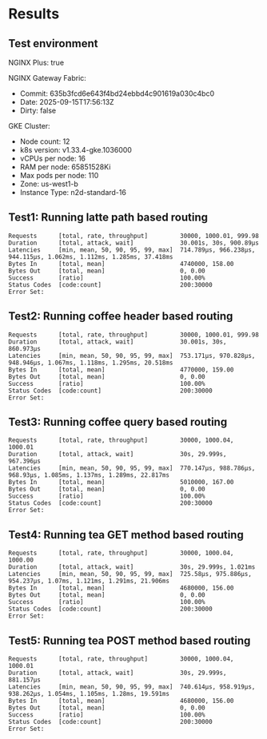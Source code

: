# Results

## Test environment

NGINX Plus: true

NGINX Gateway Fabric:

- Commit: 635b3fcd6e643f4bd24ebbd4c901619a030c4bc0
- Date: 2025-09-15T17:56:13Z
- Dirty: false

GKE Cluster:

- Node count: 12
- k8s version: v1.33.4-gke.1036000
- vCPUs per node: 16
- RAM per node: 65851528Ki
- Max pods per node: 110
- Zone: us-west1-b
- Instance Type: n2d-standard-16

## Test1: Running latte path based routing

```text
Requests      [total, rate, throughput]         30000, 1000.01, 999.98
Duration      [total, attack, wait]             30.001s, 30s, 900.89µs
Latencies     [min, mean, 50, 90, 95, 99, max]  714.789µs, 966.238µs, 944.115µs, 1.062ms, 1.112ms, 1.285ms, 37.418ms
Bytes In      [total, mean]                     4740000, 158.00
Bytes Out     [total, mean]                     0, 0.00
Success       [ratio]                           100.00%
Status Codes  [code:count]                      200:30000  
Error Set:
```

## Test2: Running coffee header based routing

```text
Requests      [total, rate, throughput]         30000, 1000.01, 999.98
Duration      [total, attack, wait]             30.001s, 30s, 860.973µs
Latencies     [min, mean, 50, 90, 95, 99, max]  753.171µs, 970.828µs, 948.946µs, 1.067ms, 1.118ms, 1.295ms, 20.518ms
Bytes In      [total, mean]                     4770000, 159.00
Bytes Out     [total, mean]                     0, 0.00
Success       [ratio]                           100.00%
Status Codes  [code:count]                      200:30000  
Error Set:
```

## Test3: Running coffee query based routing

```text
Requests      [total, rate, throughput]         30000, 1000.04, 1000.01
Duration      [total, attack, wait]             30s, 29.999s, 967.396µs
Latencies     [min, mean, 50, 90, 95, 99, max]  770.147µs, 988.786µs, 968.93µs, 1.085ms, 1.137ms, 1.289ms, 22.817ms
Bytes In      [total, mean]                     5010000, 167.00
Bytes Out     [total, mean]                     0, 0.00
Success       [ratio]                           100.00%
Status Codes  [code:count]                      200:30000  
Error Set:
```

## Test4: Running tea GET method based routing

```text
Requests      [total, rate, throughput]         30000, 1000.04, 1000.00
Duration      [total, attack, wait]             30s, 29.999s, 1.021ms
Latencies     [min, mean, 50, 90, 95, 99, max]  725.58µs, 975.886µs, 954.237µs, 1.07ms, 1.121ms, 1.291ms, 21.906ms
Bytes In      [total, mean]                     4680000, 156.00
Bytes Out     [total, mean]                     0, 0.00
Success       [ratio]                           100.00%
Status Codes  [code:count]                      200:30000  
Error Set:
```

## Test5: Running tea POST method based routing

```text
Requests      [total, rate, throughput]         30000, 1000.04, 1000.01
Duration      [total, attack, wait]             30s, 29.999s, 881.157µs
Latencies     [min, mean, 50, 90, 95, 99, max]  740.614µs, 958.919µs, 938.262µs, 1.054ms, 1.105ms, 1.28ms, 19.591ms
Bytes In      [total, mean]                     4680000, 156.00
Bytes Out     [total, mean]                     0, 0.00
Success       [ratio]                           100.00%
Status Codes  [code:count]                      200:30000  
Error Set:
```
